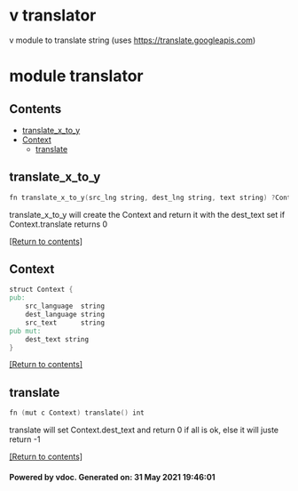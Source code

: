 # v translator

v module to translate string (uses https://translate.googleapis.com)

# module translator

## Contents
- [translate_x_to_y](#translate_x_to_y)
- [Context](#Context)
  - [translate](#translate)

## translate_x_to_y
```v
fn translate_x_to_y(src_lng string, dest_lng string, text string) ?Context
```
 translate_x_to_y will create the Context and return it with the dest_text   set if Context.translate returns 0 

[[Return to contents]](#Contents)

## Context
```v
struct Context {
pub:
	src_language  string
	dest_language string
	src_text      string
pub mut:
	dest_text string
}
```


[[Return to contents]](#Contents)

## translate
```v
fn (mut c Context) translate() int
```
 translate will set Context.dest_text and return 0 if all is ok, else it will   juste return -1 

[[Return to contents]](#Contents)

#### Powered by vdoc. Generated on: 31 May 2021 19:46:01
